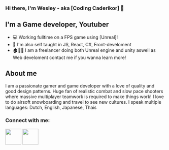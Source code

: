 ### Hi there, I'm Wesley - aka [Coding Caderikor] 🙋

## I'm a Game developer, Youtuber
- 💻 Working fulltime on a FPS game using [Unreal]!
- 📖 I'm also self taught in JS, React, C#, Front-develoment
- 🏠👨‍💻 I am a freelancer doing both Unreal engine and unity aswell as Web develoment contact me if you wanna learn more!

## About me

I am a passionate gamer and game developer with a love of quality and good design patterns. Huge fan of realistic combat and slow pace shooters where massive multiplayer teamwork is required to make things work!
I love to do airsoft snowboarding and travel to see new cultures.
I speak multiple languages: Dutch, English, Japanese, Thais

### Connect with me:

[<img src="https://yt3.ggpht.com/ytc/AAUvwngytTGNxTh-n4C6TLomue6cb2bYni4XMnzG1m0mOA=s900-c-k-c0x00ffffff-no-rj" width="50px"/>](https://discord.gg/MjMJTfRxnE)
[<img src="https://www.youtube.com/img/desktop/yt_1200.png" width="50px"/>](https://www.youtube.com/@codingcaderikor)
